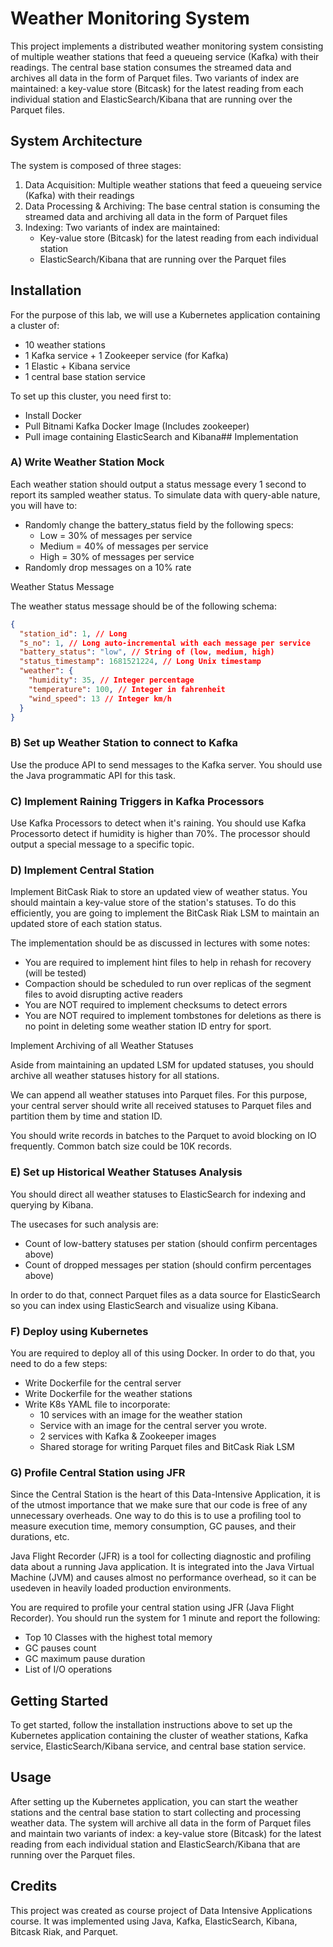 # Weather Monitoring System

This project implements a distributed weather monitoring system consisting of 
multiple weather stations that feed a queueing service (Kafka) with their readings. 
The central base station consumes the streamed data and archives all data in the 
form of Parquet files. Two variants of index are maintained: a key-value store 
(Bitcask) for the latest reading from each individual station and 
ElasticSearch/Kibana that are running over the Parquet files.

## System Architecture

The system is composed of three stages:

1. Data Acquisition: Multiple weather stations that feed a queueing service (Kafka) with their readings
2. Data Processing & Archiving: The base central station is consuming the streamed data and archiving all data in the form of Parquet files
3. Indexing: Two variants of index are maintained:
   - Key-value store (Bitcask) for the latest reading from each individual station
   - ElasticSearch/Kibana that are running over the Parquet files

## Installation

For the purpose of this lab, we will use a Kubernetes application containing a cluster of:

- 10 weather stations
- 1 Kafka service + 1 Zookeeper service (for Kafka)
- 1 Elastic + Kibana service
- 1 central base station service

To set up this cluster, you need first to:

- Install Docker
- Pull Bitnami Kafka Docker Image (Includes zookeeper)
- Pull image containing ElasticSearch and Kibana## Implementation

### A) Write Weather Station Mock

Each weather station should output a status message every 1 second to report its sampled weather status. To simulate data with query-able nature, you will have to:

- Randomly change the battery_status field by the following specs:
  - Low = 30% of messages per service
  - Medium = 40% of messages per service
  - High = 30% of messages per service
- Randomly drop messages on a 10% rate

Weather Status Message

The weather status message should be of the following schema:

```json
{
  "station_id": 1, // Long
  "s_no": 1, // Long auto-incremental with each message per service
  "battery_status": "low", // String of (low, medium, high)
  "status_timestamp": 1681521224, // Long Unix timestamp
  "weather": {
    "humidity": 35, // Integer percentage
    "temperature": 100, // Integer in fahrenheit
    "wind_speed": 13 // Integer km/h
  }
}
```

### B) Set up Weather Station to connect to Kafka

Use the produce API to send messages to the Kafka server. You should use the Java programmatic API for this task.

### C) Implement Raining Triggers in Kafka Processors

Use Kafka Processors to detect when it's raining. You should use Kafka Processorto detect if humidity is higher than 70%. The processor should output a special message to a specific topic.

### D) Implement Central Station

Implement BitCask Riak to store an updated view of weather status. You should maintain a key-value store of the station's statuses. To do this efficiently, you are going to implement the BitCask Riak LSM to maintain an updated store of each station status.

The implementation should be as discussed in lectures with some notes:

- You are required to implement hint files to help in rehash for recovery (will be tested)
- Compaction should be scheduled to run over replicas of the segment files to avoid disrupting active readers
- You are NOT required to implement checksums to detect errors
- You are NOT required to implement tombstones for deletions as there is no point in deleting some weather station ID entry for sport.

Implement Archiving of all Weather Statuses

Aside from maintaining an updated LSM for updated statuses, you should archive all weather statuses history for all stations.

We can append all weather statuses into Parquet files. For this purpose, your central server should write all received statuses to Parquet files and partition them by time and station ID.

You should write records in batches to the Parquet to avoid blocking on IO frequently. Common batch size could be 10K records.

### E) Set up Historical Weather Statuses Analysis

You should direct all weather statuses to ElasticSearch for indexing and querying by Kibana.

The usecases for such analysis are:

- Count of low-battery statuses per station (should confirm percentages above)
- Count of dropped messages per station (should confirm percentages above)

In order to do that, connect Parquet files as a data source for ElasticSearch so you can index using ElasticSearch and visualize using Kibana.

### F) Deploy using Kubernetes

You are required to deploy all of this using Docker. In order to do that, you need to do a few steps:

- Write Dockerfile for the central server
- Write Dockerfile for the weather stations
- Write K8s YAML file to incorporate:
  - 10 services with an image for the weather station
  - Service with an image for the central server you wrote.
  - 2 services with Kafka & Zookeeper images
  - Shared storage for writing Parquet files and BitCask Riak LSM

### G) Profile Central Station using JFR

Since the Central Station is the heart of this Data-Intensive Application, it is of the utmost importance that we make sure that our code is free of any unnecessary overheads. One way to do this is to use a profiling tool to measure execution time, memory consumption, GC pauses, and their durations, etc.

Java Flight Recorder (JFR) is a tool for collecting diagnostic and profiling data about a running Java application. It is integrated into the Java Virtual Machine (JVM) and causes almost no performance overhead, so it can be usedeven in heavily loaded production environments.

You are required to profile your central station using JFR (Java Flight Recorder). You should run the system for 1 minute and report the following:

- Top 10 Classes with the highest total memory
- GC pauses count
- GC maximum pause duration
- List of I/O operations

## Getting Started

To get started, follow the installation instructions above to set up the Kubernetes application containing the cluster of weather stations, Kafka service, ElasticSearch/Kibana service, and central base station service.

## Usage

After setting up the Kubernetes application, you can start the weather stations and the central base station to start collecting and processing weather data. The system will archive all data in the form of Parquet files and maintain two variants of index: a key-value store (Bitcask) for the latest reading from each individual station and ElasticSearch/Kibana that are running over the Parquet files.

## Credits

This project was created as course project of Data Intensive Applications course. It was implemented using Java, Kafka, ElasticSearch, Kibana, Bitcask Riak, and Parquet.
